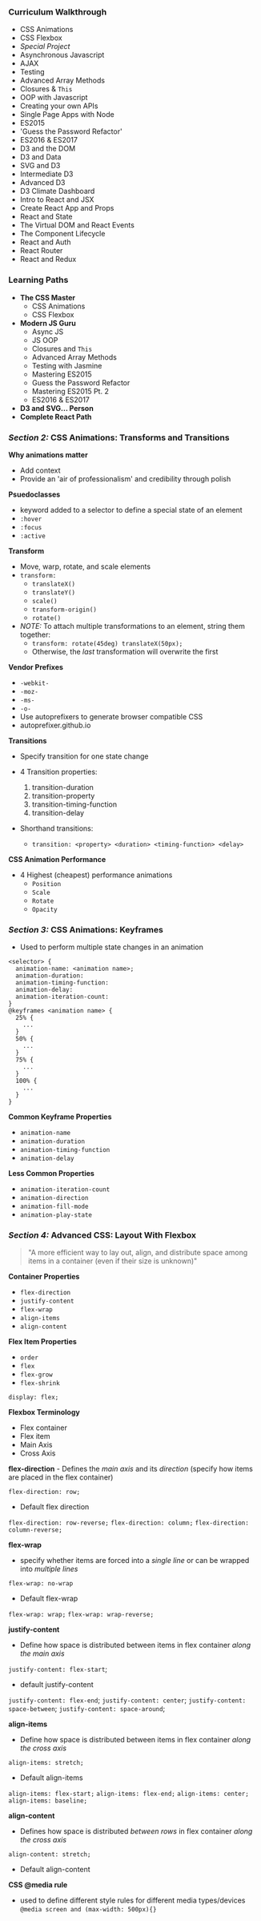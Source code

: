 ### Curriculum Walkthrough
- CSS Animations
- CSS Flexbox
- *Special Project*
- Asynchronous Javascript
- AJAX
- Testing
- Advanced Array Methods
- Closures & `This`
- OOP with Javascript
- Creating your own APIs
- Single Page Apps with Node
- ES2015
- 'Guess the Password Refactor'
- ES2016 & ES2017
- D3 and the DOM
- D3 and Data
- SVG and D3
- Intermediate D3
- Advanced D3
- D3 Climate Dashboard
- Intro to React and JSX
- Create React App and Props
- React and State
- The Virtual DOM and React Events
- The Component Lifecycle
- React and Auth
- React Router
- React and Redux

### Learning Paths
- **The CSS Master**
  - CSS Animations
  - CSS Flexbox
- **Modern JS Guru**
  - Async JS
  - JS OOP
  - Closures and `This`
  - Advanced Array Methods
  - Testing with Jasmine
  - Mastering ES2015
  - Guess the Password Refactor
  - Mastering ES2015 Pt. 2
  - ES2016 & ES2017
- **D3 and SVG... Person**
- **Complete React Path**

### *Section 2:* CSS Animations: Transforms and Transitions
**Why animations matter**
- Add context
- Provide an 'air of professionalism' and credibility through polish

**Psuedoclasses**
- keyword added to a selector to define a special state of an element
- `:hover`
- `:focus`
- `:active`

**Transform**
- Move, warp, rotate, and scale elements
- `transform: `
  - `translateX()`
  - `translateY()`
  - `scale()`
  - `transform-origin()`
  - `rotate()`
- *NOTE:* To attach multiple transformations to an element, string them together:
  - `transform: rotate(45deg) translateX(50px);`
  - Otherwise, the *last* transformation will overwrite the first

**Vendor Prefixes**
- `-webkit-`
- `-moz-`
- `-ms-`
- `-o-`
- Use autoprefixers to generate browser compatible CSS
- autoprefixer.github.io

**Transitions**
- Specify transition for one state change
- 4 Transition properties:
  1. transition-duration
  2. transition-property
  3. transition-timing-function
  4. transition-delay

- Shorthand transitions:
  - `transition: <property> <duration> <timing-function> <delay>`

**CSS Animation Performance**
- 4 Highest (cheapest) performance animations
  - `Position`
  - `Scale`
  - `Rotate`
  - `Opacity`

### *Section 3:* CSS Animations: Keyframes
- Used to perform multiple state changes in an animation
```
<selector> {
  animation-name: <animation name>;
  animation-duration:
  animation-timing-function:
  animation-delay:
  animation-iteration-count:
}
@keyframes <animation name> {
  25% {
    ...
  }
  50% {
    ...
  }
  75% {
    ...
  }
  100% {
    ...
  }
}
```

**Common Keyframe Properties**
- `animation-name`
- `animation-duration`
- `animation-timing-function`
- `animation-delay`

**Less Common Properties**
- `animation-iteration-count`
- `animation-direction`
- `animation-fill-mode`
- `animation-play-state`

### *Section 4:* Advanced CSS: Layout With Flexbox
> "A more efficient way to lay out, align, and distribute space among items in a container (even if their size is unknown)"

**Container Properties**
- `flex-direction`
- `justify-content`
- `flex-wrap`
- `align-items`
- `align-content`

**Flex Item Properties**
- `order`
- `flex`
- `flex-grow`
- `flex-shrink`

`display: flex;`

**Flexbox Terminology**
- Flex container
- Flex item
- Main Axis
- Cross Axis

**flex-direction** - Defines the *main axis* and its *direction* (specify how items are placed in the flex container)

`flex-direction: row;`
- Default flex direction

`flex-direction: row-reverse;`
`flex-direction: column;`
`flex-direction: column-reverse;`

**flex-wrap**
- specify whether items are forced into a *single line* or can be wrapped into *multiple lines*

`flex-wrap: no-wrap`
- Default flex-wrap

`flex-wrap: wrap;`
`flex-wrap: wrap-reverse;`

**justify-content**
- Define how space is distributed between items in flex container *along the main axis*

`justify-content: flex-start`;
- default justify-content

`justify-content: flex-end`;
`justify-content: center`;
`justify-content: space-between`;
`justify-content: space-around`;

**align-items**
- Define how space is distributed between items in flex container *along the cross axis*

`align-items: stretch;`
- Default align-items

`align-items: flex-start;`
`align-items: flex-end;`
`align-items: center;`
`align-items: baseline;`

**align-content**
- Defines how space is distributed *between rows* in flex container *along the cross axis*

`align-content: stretch;`
- Default align-content

**CSS @media rule**
- used to define different style rules for different media types/devices
`@media screen and (max-width: 500px){}`

